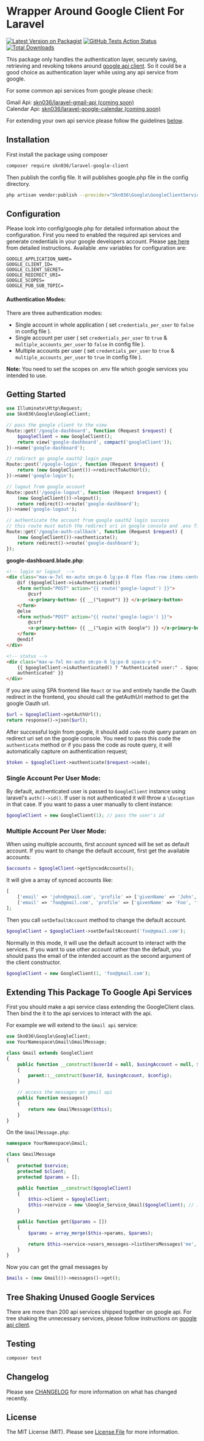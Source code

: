 # Wrapper Around Google Client For Laravel

[![Latest Version on Packagist](https://img.shields.io/packagist/v/skn-036/laravel-google-client.svg?style=flat-square)](https://packagist.org/packages/skn-036/laravel-google-client)
[![GitHub Tests Action Status](https://img.shields.io/github/actions/workflow/status/skn-036/laravel-google-client/run-tests.yml?branch=main&label=tests&style=flat-square)](https://github.com/skn-036/laravel-google-client/actions?query=workflow%3Arun-tests+branch%3Amain)
[![Total Downloads](https://img.shields.io/packagist/dt/skn-036/laravel-google-client.svg?style=flat-square)](https://packagist.org/packages/skn-036/laravel-google-client)

<!-- [![Monthly Downloads](https://poser.pugx.org/skn-036/laravel-google-client/d/monthly)](https://packagist.org/packages/skn-036/laravel-google-client) -->

This package only handles the authentication layer, securely saving, retrieving and revoking tokens around [google api client](https://github.com/googleapis/google-api-php-client). So it could be a good choice as authentication layer while using any api service from google.

For some common api services from google please check:

Gmail Api: [skn036/laravel-gmail-api (coming soon)](#)<br>
Calendar Api: [skn036/laravel-google-calendar (coming soon)](#)

For extending your own api service please follow the guidelines [below](#extending-this-package-to-google-api-services).

## Installation

First install the package using composer

```bash
composer require skn036/laravel-google-client
```

Then publish the config file. It will publishes google.php file in the config directory.

```bash
php artisan vendor:publish --provider="Skn036\Google\GoogleClientServiceProvider"
```

## Configuration

Please look into config/google.php for detailed information about the configuration. First you need to enabled the required api services and generate credentials in your google developers account. Please [see here](https://console.cloud.google.com/apis/credentials/oauthclient) from detailed instructions. Available .env variables for configuration are:

```env
GOOGLE_APPLICATION_NAME=
GOOGLE_CLIENT_ID=
GOOGLE_CLIENT_SECRET=
GOOGLE_REDIRECT_URI=
GOOGLE_SCOPES=
GOOGLE_PUB_SUB_TOPIC=
```

#### Authentication Modes:

There are three authentication modes:<br>

-   Single account in whole application ( set `credentials_per_user` to `false` in config file ).
-   Single account per user ( set `credentials_per_user` to `true` & `multiple_accounts_per_user` to `false` in config file ).
-   Multiple accounts per user ( set `credentials_per_user` to `true` & `multiple_accounts_per_user` to `true` in config file ).

**Note:** You need to set the scopes on .env file which google services you intended to use.

## Getting Started

```php
use Illuminate\Http\Request;
use Skn036\Google\GoogleClient;

// pass the google client to the view
Route::get('/google-dashboard', function (Request $request) {
    $googleClient = new GoogleClient();
    return view('google-dashboard', compact('googleClient'));
})->name('google-dashboard');

// redirect go google oauth2 login page
Route::post('/google-login', function (Request $request) {
    return (new GoogleClient())->redirectToAuthUrl();
})->name('google-login');

// logout from google account
Route::post('/google-logout', function (Request $request) {
    (new GoogleClient())->logout();
    return redirect()->route('google-dashboard');
})->name('google-logout');

// authenticate the account from google oauth2 login success
// this route must match the redirect uri in google console and .env file
Route::get('/google-auth-callback', function (Request $request) {
    (new GoogleClient())->authenticate();
    return redirect()->route('google-dashboard');
});
```

**google-dashboard.blade.php**:

```html
<!-- login or logout  -->
<div class="max-w-7xl mx-auto sm:px-6 lg:px-8 flex flex-row items-center gap-4">
    @if ($googleClient->isAuthenticated())
    <form method="POST" action="{{ route('google-logout') }}">
        @csrf
        <x-primary-button> {{ __("Logout") }} </x-primary-button>
    </form>
    @else
    <form method="POST" action="{{ route('google-login') }}">
        @csrf
        <x-primary-button> {{ __("Login with Google") }} </x-primary-button>
    </form>
    @endif
</div>

<!-- status -->
<div class="max-w-7xl mx-auto sm:px-6 lg:px-8 space-y-6">
    {{ $googleClient->isAuthenticated() ? "Authenticated user:" . $googleClient->email : 'Not
    authenticated' }}
</div>
```

If you are using SPA frontend like `React` or `Vue` and entirely handle the Oauth redirect in the frontend, you should call the getAuthUrl method to get the google Oauth url.

```php
$url = $googleClient->getAuthUrl();
return response()->json($url);
```

After successful login from google, it should add `code` route query param on redirect uri set on the google console. You need to pass this code the `authenticate` method or if you pass the code as route query, it will automatically capture on authentication request;

```php
$token = $googleClient->authenticate($request->code);
```

### Single Account Per User Mode:

By default, authenticated user is passed to `GoogleClient` instance using laravel's `auth()->id()`. If user is not authenticated it will throw a `\Exception` in that case. If you want to pass a user manually to client instance:

```php
$googleClient = new GoogleClient(1); // pass the user's id
```

### Multiple Account Per User Mode:

When using multiple accounts, first account synced will be set as default account. If you want to change the default account, first get the available accounts:

```php
$accounts = $googleClient->getSyncedAccounts();
```

It will give a array of synced accounts like:

```php
[
    ['email' => 'john@gmail.com', 'profile' => ['givenName' => 'John', 'familyName' => 'Doe', ...] ],
    ['email' => 'foo@gmail.com', 'profile' => ['givenName' => 'Foo', 'familyName' => 'Bar', ...] ],
];
```

Then you call `setDefaultAccount` method to change the default account.

```php
$googleClient = $googleClient->setDefaultAccount('foo@gmail.com');
```

Normally in this mode, it will use the default account to interact with the services. If you want to use other account rather than the default, you should pass the email of the intended account as the second argument of the client constructor.

```php
$googleClient = new GoogleClient(1, 'foo@gmail.com');
```

## Extending This Package To Google Api Services

First you should make a api service class extending the GoogleClient class. Then bind the it to the api services to interact with the api.

For example we will extend to the `Gmail api` service:

```php
use Skn036\Google\GoogleClient;
use YourNamespace\Gmail\GmailMessage;

class Gmail extends GoogleClient
{
    public function __construct($userId = null, $usingAccount = null, $config = null)
    {
        parent::__construct($userId, $usingAccount, $config);
    }

    // access the messages on gmail api
    public function messages()
    {
        return new GmailMessage($this);
    }
}
```

On the `GmailMessage.php`:

```php
namespace YourNamespace\Gmail;

class GmailMessage
{
    protected $service;
    protected $client;
    protected $params = [];

    public function __construct($googleClient)
    {
        $this->client = $googleClient;
        $this->service = new \Google_Service_Gmail($googleClient); // initiate the gmail api service
    }

    public function get($params = [])
    {
        $params = array_merge($this->params, $params);

        return $this->service->users_messages->listUsersMessages('me', $params);
    }
}
```

Now you can get the gmail messages by

```php
$mails = (new Gmail())->messages()->get();
```

## Tree Shaking Unused Google Services

There are more than 200 api services shipped together on google api. For tree shaking the unnecessary services, please follow instructions on [google api client](https://github.com/googleapis/google-api-php-client).

## Testing

```bash
composer test
```

## Changelog

Please see [CHANGELOG](CHANGELOG.md) for more information on what has changed recently.

<!-- ## Contributing

Please see [CONTRIBUTING](CONTRIBUTING.md) for details.

## Security Vulnerabilities

Please review [our security policy](../../security/policy) on how to report security vulnerabilities.

## Credits

-   [Muhammad Sajedul Karim](https://github.com/skn-036)
-   [All Contributors](../../contributors) -->

## License

The MIT License (MIT). Please see [License File](LICENSE.md) for more information.
